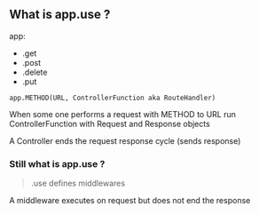 ## What is app.use ?

app:

- .get
- .post
- .delete
- .put

`app.METHOD(URL, ControllerFunction aka RouteHandler)`

When some one performs a request with METHOD to URL run ControllerFunction with Request and Response objects

A Controller ends the request response cycle (sends response)

### Still what is app.use ?

> .use defines middlewares

A middleware executes on request but does not end the response
